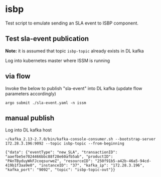 # isbp

Test script to emulate sending an SLA event to ISBP component.

## Test sla-event publication

**Note:** it is assumed that topic `isbp-topic` already exists in DL kafka

Log into kubernetes master where ISSM is running

## via flow

Invoke the below to publish "sla-event" into DL kafka (update flow parameters accordingly)

```
argo submit ./sla-event.yaml -n issm
```

## manual publish

Log into DL kafka host

```
~/kafka_2.13-2.7.0/bin/kafka-console-consumer.sh --bootstrap-server 172.28.3.196:9092 --topic isbp-topic --from-beginning
```

```
{"data": {"eventType": "new_SLA", "transactionID": "aaefbe5e7024466bbc88f28e60afb5ab", "productID": "PAnTByduyWkFJcoqsurweZ", "resourceID": "250f91b5-a42b-46a5-94cd-419b1f3aa9e0", "instanceID": "37", "kafka_ip": "172.28.3.196", "kafka_port": "9092", "topic": "isbp-topic-out"}}
```
